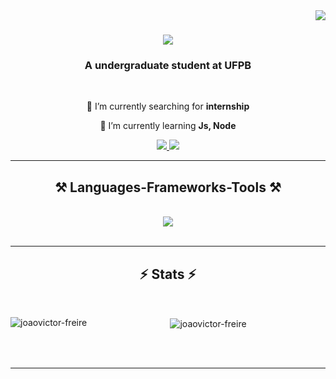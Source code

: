 <img align="right" src="https://visitor-badge.laobi.icu/badge?page_id=salesp07.salesp07" />

<h1 align="center">
    <img src="https://readme-typing-svg.herokuapp.com/?font=Righteous&size=35&center=true&vCenter=true&width=500&height=70&duration=4000&lines=Hi+There!+👋;+I'm+João+Victor!;" />
</h1>

<h3 align="center">A undergraduate student at UFPB </h3>

<br/>

<div align="center">
 
 🔭 I’m currently searching for **internship**
 
 🌱 I’m currently learning **Js, Node**

 </div>
 
<div align="center"> 
  <a href="mailto:joao.matos@academico.ufpb.br">
    <img src="https://img.shields.io/badge/Gmail-333333?style=for-the-badge&logo=gmail&logoColor=red" />
  </a>
  <a href="https://www.linkedin.com/in/jo%C3%A3o-victor-9a37722b6/" target="_blank">
    <img src="https://img.shields.io/badge/LinkedIn-0077B5?style=for-the-badge&logo=linkedin&logoColor=white" target="_blank" />
  </a>
</div>

 <hr/>
 
<h2 align="center">⚒️ Languages-Frameworks-Tools ⚒️</h2>
<br/>
<div align="center">
    <img src="https://skillicons.dev/icons?i=c,cpp,python,vscode,github,git" />
</div>

<br/>

</div>

<hr/>

<h2 align="center">⚡ Stats ⚡</h2>
<br>
<div align=center>
  
<p align="left">
</p>

<p><img align="left" src="https://github-readme-stats.vercel.app/api/top-langs?username=joaovictor-freire&show_icons=true&locale=en&layout=compact" alt="joaovictor-freire" /></p>

<p>&nbsp;<img align="center" src="https://github-readme-stats.vercel.app/api?username=joaovictor-freire&show_icons=true&locale=en" alt="joaovictor-freire" /></p>
</div>

<br/><br/>

<hr/>
